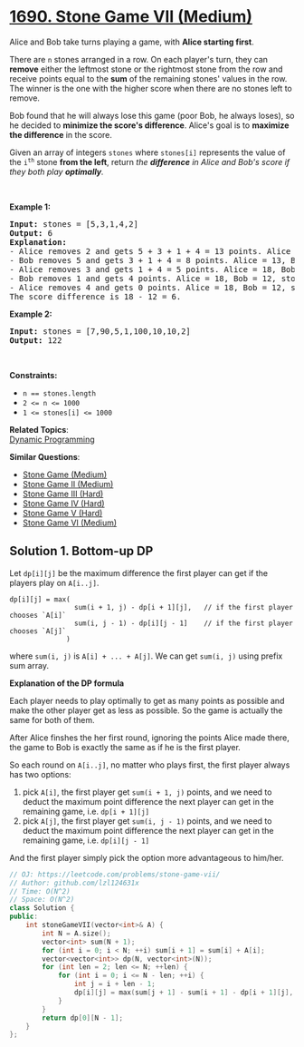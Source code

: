# [1690. Stone Game VII (Medium)](https://leetcode.com/problems/stone-game-vii/)

<p>Alice and Bob take turns playing a game, with <strong>Alice starting first</strong>.</p>

<p>There are <code>n</code> stones arranged in a row. On each player's turn, they can <strong>remove</strong> either the leftmost stone or the rightmost stone from the row and receive points equal to the <strong>sum</strong> of the remaining stones' values in the row. The winner is the one with the higher score when there are no stones left to remove.</p>

<p>Bob found that he will always lose this game (poor Bob, he always loses), so he decided to <strong>minimize the score's difference</strong>. Alice's goal is to <strong>maximize the difference</strong> in the score.</p>

<p>Given an array of integers <code>stones</code> where <code>stones[i]</code> represents the value of the <code>i<sup>th</sup></code> stone <strong>from the left</strong>, return <em>the <strong>difference</strong> in Alice and Bob's score if they both play <strong>optimally</strong>.</em></p>

<p>&nbsp;</p>
<p><strong>Example 1:</strong></p>

<pre><strong>Input:</strong> stones = [5,3,1,4,2]
<strong>Output:</strong> 6
<strong>Explanation:</strong> 
- Alice removes 2 and gets 5 + 3 + 1 + 4 = 13 points. Alice = 13, Bob = 0, stones = [5,3,1,4].
- Bob removes 5 and gets 3 + 1 + 4 = 8 points. Alice = 13, Bob = 8, stones = [3,1,4].
- Alice removes 3 and gets 1 + 4 = 5 points. Alice = 18, Bob = 8, stones = [1,4].
- Bob removes 1 and gets 4 points. Alice = 18, Bob = 12, stones = [4].
- Alice removes 4 and gets 0 points. Alice = 18, Bob = 12, stones = [].
The score difference is 18 - 12 = 6.
</pre>

<p><strong>Example 2:</strong></p>

<pre><strong>Input:</strong> stones = [7,90,5,1,100,10,10,2]
<strong>Output:</strong> 122</pre>

<p>&nbsp;</p>
<p><strong>Constraints:</strong></p>

<ul>
	<li><code>n == stones.length</code></li>
	<li><code>2 &lt;= n &lt;= 1000</code></li>
	<li><code>1 &lt;= stones[i] &lt;= 1000</code></li>
</ul>


**Related Topics**:  
[Dynamic Programming](https://leetcode.com/tag/dynamic-programming/)

**Similar Questions**:
* [Stone Game (Medium)](https://leetcode.com/problems/stone-game/)
* [Stone Game II (Medium)](https://leetcode.com/problems/stone-game-ii/)
* [Stone Game III (Hard)](https://leetcode.com/problems/stone-game-iii/)
* [Stone Game IV (Hard)](https://leetcode.com/problems/stone-game-iv/)
* [Stone Game V (Hard)](https://leetcode.com/problems/stone-game-v/)
* [Stone Game VI (Medium)](https://leetcode.com/problems/stone-game-vi/)

## Solution 1. Bottom-up DP

Let `dp[i][j]` be the maximum difference the first player can get if the players play on `A[i..j]`.

```
dp[i][j] = max(
                sum(i + 1, j) - dp[i + 1][j],   // if the first player chooses `A[i]`
                sum(i, j - 1) - dp[i][j - 1]    // if the first player chooses `A[j]`
              )
```
where `sum(i, j)` is `A[i] + ... + A[j]`. We can get `sum(i, j)` using prefix sum array.

**Explanation of the DP formula**

Each player needs to play optimally to get as many points as possible and make the other player get as less as possible. So the game is actually the same for both of them.

After Alice finshes the her first round, ignoring the points Alice made there, the game to Bob is exactly the same as if he is the first player.

So each round on `A[i..j]`, no matter who plays first, the first player always has two options:
1. pick `A[i]`, the first player get `sum(i + 1, j)` points, and we need to deduct the maximum point difference the next player can get in the remaining game, i.e. `dp[i + 1][j]`
2. pick `A[j]`, the first player get `sum(i, j - 1)` points, and we need to deduct the maximum point difference the next player can get in the remaining game, i.e. `dp[i][j - 1]`

And the first player simply pick the option more advantageous to him/her.

```cpp
// OJ: https://leetcode.com/problems/stone-game-vii/
// Author: github.com/lzl124631x
// Time: O(N^2)
// Space: O(N^2)
class Solution {
public:
    int stoneGameVII(vector<int>& A) {
        int N = A.size();
        vector<int> sum(N + 1);
        for (int i = 0; i < N; ++i) sum[i + 1] = sum[i] + A[i];
        vector<vector<int>> dp(N, vector<int>(N));
        for (int len = 2; len <= N; ++len) {
            for (int i = 0; i <= N - len; ++i) {
                int j = i + len - 1;
                dp[i][j] = max(sum[j + 1] - sum[i + 1] - dp[i + 1][j], sum[j] - sum[i] - dp[i][j - 1]);
            }
        }
        return dp[0][N - 1];
    }
};
```